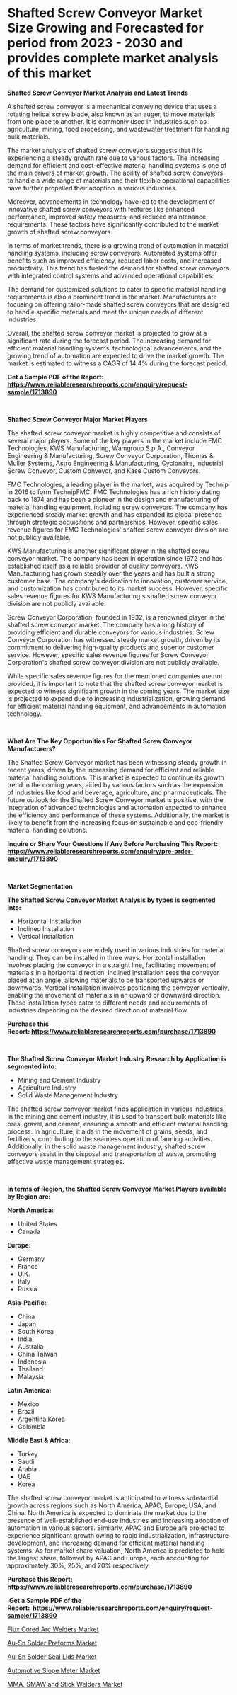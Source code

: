 <p><h1>Shafted Screw Conveyor Market Size Growing and Forecasted for period from 2023 - 2030 and provides complete market analysis of this market</h1></p><p><strong>Shafted Screw Conveyor Market Analysis and Latest Trends</strong></p>
<p><p>A shafted screw conveyor is a mechanical conveying device that uses a rotating helical screw blade, also known as an auger, to move materials from one place to another. It is commonly used in industries such as agriculture, mining, food processing, and wastewater treatment for handling bulk materials.</p><p>The market analysis of shafted screw conveyors suggests that it is experiencing a steady growth rate due to various factors. The increasing demand for efficient and cost-effective material handling systems is one of the main drivers of market growth. The ability of shafted screw conveyors to handle a wide range of materials and their flexible operational capabilities have further propelled their adoption in various industries.</p><p>Moreover, advancements in technology have led to the development of innovative shafted screw conveyors with features like enhanced performance, improved safety measures, and reduced maintenance requirements. These factors have significantly contributed to the market growth of shafted screw conveyors.</p><p>In terms of market trends, there is a growing trend of automation in material handling systems, including screw conveyors. Automated systems offer benefits such as improved efficiency, reduced labor costs, and increased productivity. This trend has fueled the demand for shafted screw conveyors with integrated control systems and advanced operational capabilities.</p><p>The demand for customized solutions to cater to specific material handling requirements is also a prominent trend in the market. Manufacturers are focusing on offering tailor-made shafted screw conveyors that are designed to handle specific materials and meet the unique needs of different industries.</p><p>Overall, the shafted screw conveyor market is projected to grow at a significant rate during the forecast period. The increasing demand for efficient material handling systems, technological advancements, and the growing trend of automation are expected to drive the market growth. The market is estimated to witness a CAGR of 14.4% during the forecast period.</p></p>
<p><strong>Get a Sample PDF of the Report:&nbsp; <a href="https://www.reliableresearchreports.com/enquiry/request-sample/1713890">https://www.reliableresearchreports.com/enquiry/request-sample/1713890</a></strong></p>
<p>&nbsp;</p>
<p><strong>Shafted Screw Conveyor Major Market Players</strong></p>
<p><p>The shafted screw conveyor market is highly competitive and consists of several major players. Some of the key players in the market include FMC Technologies, KWS Manufacturing, Wamgroup S.p.A., Conveyor Engineering & Manufacturing, Screw Conveyor Corporation, Thomas & Muller Systems, Astro Engineering & Manufacturing, Cyclonaire, Industrial Screw Conveyor, Custom Conveyor, and Kase Custom Conveyors.</p><p>FMC Technologies, a leading player in the market, was acquired by Technip in 2016 to form TechnipFMC. FMC Technologies has a rich history dating back to 1874 and has been a pioneer in the design and manufacturing of material handling equipment, including screw conveyors. The company has experienced steady market growth and has expanded its global presence through strategic acquisitions and partnerships. However, specific sales revenue figures for FMC Technologies' shafted screw conveyor division are not publicly available.</p><p>KWS Manufacturing is another significant player in the shafted screw conveyor market. The company has been in operation since 1972 and has established itself as a reliable provider of quality conveyors. KWS Manufacturing has grown steadily over the years and has built a strong customer base. The company's dedication to innovation, customer service, and customization has contributed to its market success. However, specific sales revenue figures for KWS Manufacturing's shafted screw conveyor division are not publicly available.</p><p>Screw Conveyor Corporation, founded in 1932, is a renowned player in the shafted screw conveyor market. The company has a long history of providing efficient and durable conveyors for various industries. Screw Conveyor Corporation has witnessed steady market growth, driven by its commitment to delivering high-quality products and superior customer service. However, specific sales revenue figures for Screw Conveyor Corporation's shafted screw conveyor division are not publicly available.</p><p>While specific sales revenue figures for the mentioned companies are not provided, it is important to note that the shafted screw conveyor market is expected to witness significant growth in the coming years. The market size is projected to expand due to increasing industrialization, growing demand for efficient material handling equipment, and advancements in automation technology.</p></p>
<p>&nbsp;</p>
<p><strong>What Are The Key Opportunities For Shafted Screw Conveyor Manufacturers?</strong></p>
<p><p>The Shafted Screw Conveyor market has been witnessing steady growth in recent years, driven by the increasing demand for efficient and reliable material handling solutions. This market is expected to continue its growth trend in the coming years, aided by various factors such as the expansion of industries like food and beverage, agriculture, and pharmaceuticals. The future outlook for the Shafted Screw Conveyor market is positive, with the integration of advanced technologies and automation expected to enhance the efficiency and performance of these systems. Additionally, the market is likely to benefit from the increasing focus on sustainable and eco-friendly material handling solutions.</p></p>
<p><strong>Inquire or Share Your Questions If Any Before Purchasing This Report: <a href="https://www.reliableresearchreports.com/enquiry/pre-order-enquiry/1713890">https://www.reliableresearchreports.com/enquiry/pre-order-enquiry/1713890</a></strong></p>
<p>&nbsp;</p>
<p><strong>Market Segmentation</strong></p>
<p><strong>The Shafted Screw Conveyor Market Analysis by types is segmented into:</strong></p>
<p><ul><li>Horizontal Installation</li><li>Inclined Installation</li><li>Vertical Installation</li></ul></p>
<p><p>Shafted screw conveyors are widely used in various industries for material handling. They can be installed in three ways. Horizontal installation involves placing the conveyor in a straight line, facilitating movement of materials in a horizontal direction. Inclined installation sees the conveyor placed at an angle, allowing materials to be transported upwards or downwards. Vertical installation involves positioning the conveyor vertically, enabling the movement of materials in an upward or downward direction. These installation types cater to different needs and requirements of industries depending on the desired direction of material flow.</p></p>
<p><strong>Purchase this Report:&nbsp;<a href="https://www.reliableresearchreports.com/purchase/1713890">https://www.reliableresearchreports.com/purchase/1713890</a></strong></p>
<p>&nbsp;</p>
<p><strong>The Shafted Screw Conveyor Market Industry Research by Application is segmented into:</strong></p>
<p><ul><li>Mining and Cement Industry</li><li>Agriculture Industry</li><li>Solid Waste Management Industry</li></ul></p>
<p><p>The shafted screw conveyor market finds application in various industries. In the mining and cement industry, it is used to transport bulk materials like ores, gravel, and cement, ensuring a smooth and efficient material handling process. In agriculture, it aids in the movement of grains, seeds, and fertilizers, contributing to the seamless operation of farming activities. Additionally, in the solid waste management industry, shafted screw conveyors assist in the disposal and transportation of waste, promoting effective waste management strategies.</p></p>
<p>&nbsp;</p>
<p><strong>In terms of Region, the Shafted Screw Conveyor Market Players available by Region are:</strong></p>
<p>
    <p> <strong> North America: </strong>
        <ul>
            <li>United States</li>
            <li>Canada</li>
        </ul>
        </p> 
    <p> <strong> Europe: </strong>
        <ul>
            <li>Germany</li>
            <li>France</li>
            <li>U.K.</li>
            <li>Italy</li>
            <li>Russia</li>
        </ul>
        </p> 
    <p> <strong> Asia-Pacific: </strong>
        <ul>
            <li>China</li>
            <li>Japan</li>
            <li>South Korea</li>
            <li>India</li>
            <li>Australia</li>
            <li>China Taiwan</li>
            <li>Indonesia</li>
            <li>Thailand</li>
            <li>Malaysia</li>
        </ul>
        </p> 
    <p> <strong> Latin America: </strong>
        <ul>
            <li>Mexico</li>
            <li>Brazil</li>
            <li>Argentina Korea</li>
            <li>Colombia</li>
        </ul>
        </p> 
    <p> <strong> Middle East & Africa: </strong>
        <ul>
            <li>Turkey</li>
            <li>Saudi</li>
            <li>Arabia</li>
            <li>UAE</li>
            <li>Korea</li>
        </ul>
    </p>
    </p>
<p><p>The shafted screw conveyor market is anticipated to witness substantial growth across regions such as North America, APAC, Europe, USA, and China. North America is expected to dominate the market due to the presence of well-established end-use industries and increasing adoption of automation in various sectors. Similarly, APAC and Europe are projected to experience significant growth owing to rapid industrialization, infrastructure development, and increasing demand for efficient material handling systems. As for market share valuation, North America is predicted to hold the largest share, followed by APAC and Europe, each accounting for approximately 30%, 25%, and 20% respectively.</p></p>
<p><strong>Purchase this Report: <a href="https://www.reliableresearchreports.com/purchase/1713890">https://www.reliableresearchreports.com/purchase/1713890</a></strong></p>
<p>&nbsp;<strong>Get a Sample PDF of the Report:&nbsp;&nbsp;<a href="https://www.reliableresearchreports.com/enquiry/request-sample/1713890">https://www.reliableresearchreports.com/enquiry/request-sample/1713890</a></strong></p>
<p><strong></strong></p>
<p><p><a href="https://medium.com/@laurenbrown1918/flux-cored-arc-welders-market-trends-and-market-analysis-forecasted-for-period-2023-2030-05886ea1e001">Flux Cored Arc Welders Market</a></p><p><a href="https://medium.com/@loririce03/au-sn-solder-preforms-market-insights-into-market-cagr-market-trends-and-growth-strategies-f7e6532c5757">Au-Sn Solder Preforms Market</a></p><p><a href="https://medium.com/@catherinemartinez15/au-sn-solder-seal-lids-nbsp-market-focuses-on-market-share-size-and-projected-forecast-till-2030-8f3e7f256f53">Au-Sn Solder Seal Lids Market</a></p><p><a href="https://medium.com/@deniseharvey70/automotive-slope-meter-market-trends-forecast-and-competitive-analysis-to-2030-a99668dc4a34">Automotive Slope Meter Market</a></p><p><a href="https://medium.com/@christinascott1938/mma-smaw-and-stick-welders-market-comprehensive-assessment-by-type-application-and-geography-fbc430b25558">MMA, SMAW and Stick Welders Market</a></p></p>